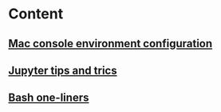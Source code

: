 # Content

## [Mac console environment configuration](mac-console.md)

## [Jupyter tips and trics](jupyter-tips-and-trics.md)

## [Bash one-liners](bash-oneliners.md)
